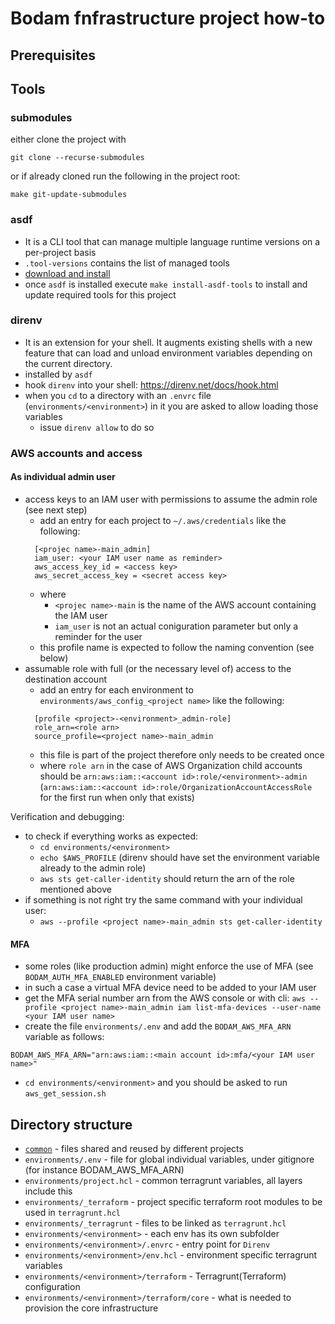 # Bodam fnfrastructure project how-to

## Prerequisites

## Tools

### submodules

either clone the project with
```
git clone --recurse-submodules
```
or if already cloned run the following in the project root:
```
make git-update-submodules
```


### asdf

* It is a CLI tool that can manage multiple language runtime versions on a per-project basis
* `.tool-versions` contains the list of managed tools
* [download and install](http://asdf-vm.com/guide/getting-started.html#_2-download-asdf)
* once `asdf` is installed execute `make install-asdf-tools` to install and update required tools for this project

### direnv

* It is an extension for your shell. It augments existing shells with a new feature that can load and unload environment variables depending on the current directory.
* installed by `asdf`
* hook `direnv` into your shell: https://direnv.net/docs/hook.html
* when you `cd` to a directory with an `.envrc` file (`environments/<environment>`) in it you are asked to allow loading those variables
  * issue `direnv allow` to do so
  
### AWS accounts and access

#### As individual admin user

* access keys to an IAM user with permissions to assume the admin role (see next step)
  * add an entry for each project to `~/.aws/credentials` like the following:
  ```
    [<projec name>-main_admin]
    iam_user: <your IAM user name as reminder>
    aws_access_key_id = <access key>
    aws_secret_access_key = <secret access key>
  ```
    *  where
       *  `<projec name>-main` is the name of the AWS account containing the IAM user
       *  `iam_user` is not an actual coniguration parameter but only a reminder for the user
    *  this profile name is expected to follow the naming convention (see below)
* assumable role with full (or the necessary level of) access to the destination account
  * add an entry for each environment to `environments/aws_config_<project name>` like the following:
  ```
    [profile <project>-<environment>_admin-role]
    role_arn=<role arn>
    source_profile=<project name>-main_admin
  ```
    * this file is part of the project therefore only needs to be created once
    * where `role arn` in the case of AWS Organization child accounts should be `arn:aws:iam::<account id>:role/<environment>-admin` (`arn:aws:iam::<account id>:role/OrganizationAccountAccessRole` for the first run when only that exists)

Verification and debugging:
  * to check if everything works as expected:
    * `cd environments/<environment>`
    * `echo $AWS_PROFILE` (direnv should have set the environment variable already to the admin role)
    * `aws sts get-caller-identity` should return the arn of the role mentioned above
  * if something is not right try the same command with your individual user:
    * `aws --profile <project name>-main_admin sts get-caller-identity`

#### MFA
- some roles (like production admin) might enforce the use of MFA (see `BODAM_AUTH_MFA_ENABLED` environment variable)
- in such a case a virtual MFA device need to be added to your IAM user
- get the MFA serial number arn from the AWS console or with cli: `aws --profile <project name>-main_admin iam list-mfa-devices --user-name <your IAM user name>`
- create the file `environments/.env` and add the `BODAM_AWS_MFA_ARN` variable as follows:
```
BODAM_AWS_MFA_ARN="arn:aws:iam::<main account id>:mfa/<your IAM user name>"
```
- `cd environments/<environment>` and you should be asked to run `aws_get_session.sh`


## Directory structure

- [`common`](https://github.com/bodam-cld/infrastructure-common/tree/main) - files shared and reused by different projects
- `environments/.env` - file for global individual variables, under gitignore (for instance BODAM_AWS_MFA_ARN)
- `environments/project.hcl` - common terragrunt variables, all layers include this
- `environments/_terraform` - project specific terraform root modules to be used in `terragrunt.hcl`
- `environments/_terragrunt` - files to be linked as `terragrunt.hcl`
- `environments/<environment>` - each env has its own subfolder
- `environments/<environment>/.envrc` - entry point for `Direnv`
- `environments/<environment>/env.hcl` - environment specific terragrunt variables
- `environments/<environment>/terraform` - Terragrunt(Terraform) configuration
- `environments/<environment>/terraform/core` - what is needed to provision the core infrastructure
